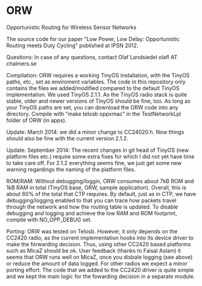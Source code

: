 ORW
===

Opportunistic Routing for Wireless Sensor Networks

The source code for our paper "Low Power, Low Delay: Opportunistic Routing meets Duty Cycling" published at IPSN 2012.

Questions:
In case of any questions, contact Olaf Landsiedel olafl AT chalmers.se

Compilation:
ORW requires a working TinyOS installation, with the TinyOS paths, etc., set as enviroment variables. 
The code in this repository only contains the files we added/modified compared to the default TinyOS implementation. 
We used TinyOS 2.1.1. As the TinyOS radio stack is quite stable, older and newer versions of TinyOS should be fine, too.
As long as your TinyOS paths are set, you can download the ORW code into any directory. 
Compile with "make telosb oppxmac" in the TestNetworkLpl folder of ORW (in apps).

Update: March 2014: we did a minor change to CC24020.h. Now things should also be fine with the current version 2.1.2.

Update: September 2014: The recent changes in git head of TinyOS (new platform files etc.) require some extra fixes for which I did not yet have time to take care off. For 2.1.2 everything seems fine, we just get some new warning regardings the naming of the platform files.

ROM/RAM:
Without debugging/loggin, ORW consumes about 7kB ROM and 1kB RAM in total (TinyOS base, ORW, sample application).  Overall, this is about 60% of the total that CTP requires.
By default, just as in CTP, we have debugging/logging enabled to that you can trace how packets travel through the network and how the routing table is updated. To disable debugging and logging and achieve the low RAM and ROM footprint, compile with NO_OPP_DEBUG set. 

Porting:
ORW was tested on Telosb. 
However, it only depends on the CC2420 radio, as the current implementation hooks into its device driver to make the forwarding decision. 
Thus, using other CC2420 based platforms such as MicaZ should be ok. User feedback (thanks to Faisal Aslam) it seems that ORW runs well on MicaZ, once you disbale logging (see above) or reduce the amount of data logged.
For other radios we expect a minor porting effort: 
The code that we added to the CC2420 driver is quite simple and we kept the main logic for the fowarding decision in a separate module.
